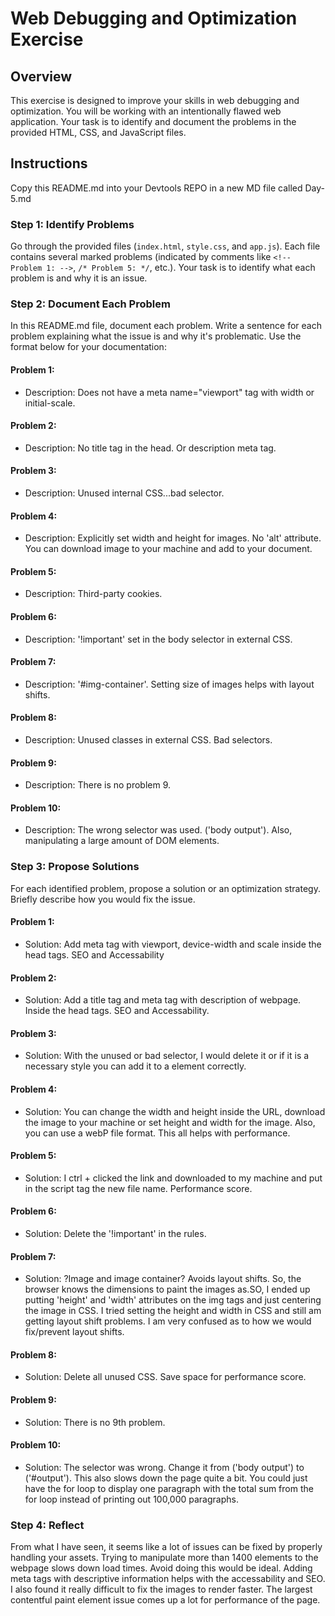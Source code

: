 # Web Debugging and Optimization Exercise

## Overview

This exercise is designed to improve your skills in web debugging and optimization. You will be working with an intentionally flawed web application. Your task is to identify and document the problems in the provided HTML, CSS, and JavaScript files.

## Instructions

Copy this README.md into your Devtools REPO in a new MD file called Day-5.md

### Step 1: Identify Problems

Go through the provided files (`index.html`, `style.css`, and `app.js`). Each file contains several marked problems (indicated by comments like `<!-- Problem 1: -->`, `/* Problem 5: */`, etc.). Your task is to identify what each problem is and why it is an issue.

### Step 2: Document Each Problem

In this README.md file, document each problem. Write a sentence for each problem explaining what the issue is and why it's problematic. Use the format below for your documentation:

#### Problem 1:

- Description: Does not have a meta name="viewport" tag with width or initial-scale.

#### Problem 2:

- Description: No title tag in the head. Or description meta tag. 

#### Problem 3:

- Description: Unused internal CSS...bad selector.

#### Problem 4:

- Description: Explicitly set width and height for images. No 'alt' attribute. You can download image to your machine and add to your document. 

#### Problem 5:

- Description: Third-party cookies. 

#### Problem 6:

- Description: '!important' set in the body selector in external CSS.

#### Problem 7:

- Description: '#img-container'. Setting size of images helps with layout shifts.   

#### Problem 8:

- Description: Unused classes in external CSS. Bad selectors. 

#### Problem 9:

- Description: There is no problem 9. 

#### Problem 10:

- Description: The wrong selector was used. ('body output'). Also, manipulating a large amount of DOM elements. 

### Step 3: Propose Solutions

For each identified problem, propose a solution or an optimization strategy. Briefly describe how you would fix the issue.

#### Problem 1:

- Solution: Add meta tag with viewport, device-width and scale inside the head tags. SEO and Accessability

#### Problem 2:

- Solution: Add a title tag and meta tag with description of webpage. Inside the head tags. SEO and Accessability. 

#### Problem 3:

- Solution: With the unused or bad selector, I would delete it or if it is a necessary style you can add it to a element correctly. 

#### Problem 4:

- Solution: You can change the width and height inside the URL, download the image to your machine or set height and width for the image. Also, you can use a webP file format. This all helps with performance. 

#### Problem 5:

- Solution: I ctrl + clicked the link and downloaded to my machine and put in the script tag the new file name. Performance score. 

#### Problem 6:

- Solution: Delete the '!important' in the rules. 

#### Problem 7:

- Solution: ?Image and image container? Avoids layout shifts. So, the browser knows the dimensions to paint the images as.SO, I ended up putting 'height' and 'width' attributes on the img tags and just centering the image in CSS. I tried setting the height and width in CSS and still am getting layout shift problems. I am very confused as to how we would fix/prevent layout shifts.  

#### Problem 8:

- Solution: Delete all unused CSS. Save space for performance score. 

#### Problem 9:

- Solution: There is no 9th problem. 

#### Problem 10:

- Solution: The selector was wrong. Change it from ('body output') to ('#output'). This also slows down the page quite a bit. You could just have the for loop to display one paragraph with the total sum from the for loop instead of printing out 100,000 paragraphs. 


### Step 4: Reflect

From what I have seen, it seems like a lot of issues can be fixed by properly handling your assets. Trying to manipulate more than 1400 elements to the webpage slows down load times. Avoid doing this would be ideal. Adding meta tags with descriptive information helps with the accessability and SEO. I also found it really difficult to fix the images to render faster. The largest contentful paint element issue comes up a lot for performance of the page. 

